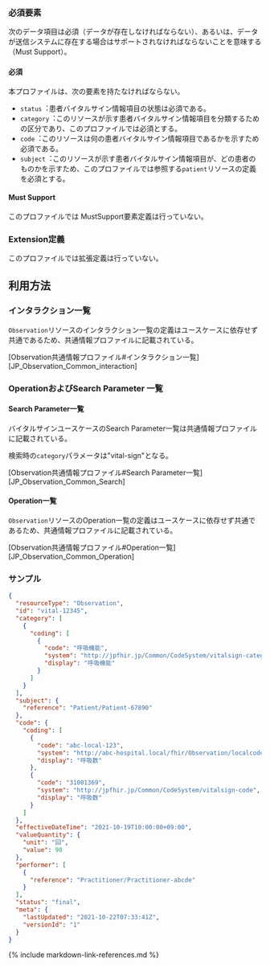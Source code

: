 
### 必須要素

次のデータ項目は必須（データが存在しなければならない）、あるいは、データが送信システムに存在する場合はサポートされなければならないことを意味する（Must Support）。

#### 必須
本プロファイルは、次の要素を持たなければならない。

- `status`︓患者バイタルサイン情報項目の状態は必須である。
- `category`︓このリソースが示す患者バイタルサイン情報項目を分類するための区分であり、このプロファイルでは必須とする。
- `code`︓このリソースは何の患者バイタルサイン情報項目であるかを示すため必須である。
- `subject`︓このリソースが示す患者バイタルサイン情報項目が、どの患者のものかを示すため、このプロファイルでは参照する`patient`リソースの定義を必須とする。

#### Must Support
このプロファイルでは MustSupport要素定義は行っていない。

### Extension定義
このプロファイルでは拡張定義は行っていない。

## 利用方法

### インタラクション一覧

`Observation`リソースのインタラクション一覧の定義はユースケースに依存せず共通であるため、共通情報プロファイルに記載されている。

[Observation共通情報プロファイル#インタラクション一覧][JP_Observation_Common_interaction]

### OperationおよびSearch Parameter 一覧

#### Search Parameter一覧

バイタルサインユースケースのSearch Parameter一覧は共通情報プロファイルに記載されている。

検索時の`category`パラメータは"vital-sign"となる。

[Observation共通情報プロファイル#Search Parameter一覧][JP_Observation_Common_Search]

#### Operation一覧

`Observation`リソースのOperation一覧の定義はユースケースに依存せず共通であるため、共通情報プロファイルに記載されている。

[Observation共通情報プロファイル#Operation一覧][JP_Observation_Common_Operation]

### サンプル
```json
{
  "resourceType": "Observation",
  "id": "vital-12345",
  "category": [
    {
      "coding": [
        {
          "code": "呼吸機能",
          "system": "http://jpfhir.jp/Common/CodeSystem/vitalsign-category",
          "display": "呼吸機能"
        }
      ]
    }
  ],
  "subject": {
    "reference": "Patient/Patient-67890"
  },
  "code": {
    "coding": [
      {
        "code": "abc-local-123",
        "system": "http://abc-hospital.local/fhir/Observation/localcode",
        "display": "呼吸数"
      },
      {
        "code": "31001369",
        "system": "http://jpfhir.jp/Common/CodeSystem/vitalsign-code",
        "display": "呼吸数"
      }
    ]
  },
  "effectiveDateTime": "2021-10-19T10:00:00+09:00",
  "valueQuantity": {
    "unit": "回",
    "value": 90
  },
  "performer": [
    {
      "reference": "Practitioner/Practitioner-abcde"
    }
  ],
  "status": "final",
  "meta": {
    "lastUpdated": "2021-10-22T07:33:41Z",
    "versionId": "1"
  }
}
```
{% include markdown-link-references.md %}
